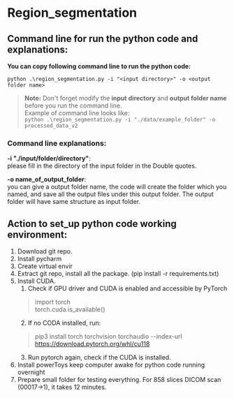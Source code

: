# Region_segmentation

## Command line for run the python code and explanations:

**You can copy following command line to run the python code:**  

```
python .\region_segmentation.py -i "<input directory>" -o <output folder name>
```
> **Note:** Don't forget modify the **input directory** and **output folder name** before you run the command line.  
> Example of command line looks like:  
> ``python .\region_segmentation.py -i "./data/example_folder" -o processed_data_v2``
### Command line explanations:
**-i "./input/folder/directory"**:   
please fill in the directory of the input folder in the Double quotes.  

**-o name_of_output_folder**:   
you can give a output folder name, the code will create the folder which you named,
and save all the output files under this output folder. The output folder will have same structure as input folder.
## Action to set_up python code working environment:
1. Download git repo.
2. Install pycharm
3. Create virtual envir
4. Extract git repo, install all the package. (pip install -r requirements.txt)
5. Install CUDA.
   1. Check if GPU driver and CUDA is enabled and accessible by PyTorch
   > import torch  
   > torch.cuda.is_available()
   2. If no CODA installed, run: 
   > pip3 install torch torchvision torchaudio --index-url https://download.pytorch.org/whl/cu118
   3. Run pytorch again, check if the CUDA is installed.
6. Install powerToys keep computer awake for python code running overnight
7. Prepare small folder for testing everything. For 858 slices DICOM scan (00017->1), it takes 12 minutes.
